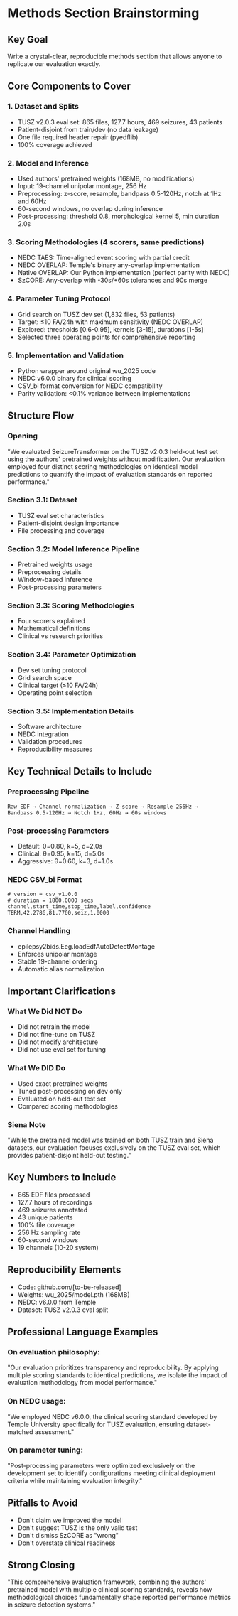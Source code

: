 # Methods Section Brainstorming

## Key Goal
Write a crystal-clear, reproducible methods section that allows anyone to replicate our evaluation exactly.

## Core Components to Cover

### 1. Dataset and Splits
- TUSZ v2.0.3 eval set: 865 files, 127.7 hours, 469 seizures, 43 patients
- Patient-disjoint from train/dev (no data leakage)
- One file required header repair (pyedflib)
- 100% coverage achieved

### 2. Model and Inference
- Used authors' pretrained weights (168MB, no modifications)
- Input: 19-channel unipolar montage, 256 Hz
- Preprocessing: z-score, resample, bandpass 0.5-120Hz, notch at 1Hz and 60Hz
- 60-second windows, no overlap during inference
- Post-processing: threshold 0.8, morphological kernel 5, min duration 2.0s

### 3. Scoring Methodologies (4 scorers, same predictions)
- NEDC TAES: Time-aligned event scoring with partial credit
- NEDC OVERLAP: Temple's binary any-overlap implementation
- Native OVERLAP: Our Python implementation (perfect parity with NEDC)
- SzCORE: Any-overlap with -30s/+60s tolerances and 90s merge

### 4. Parameter Tuning Protocol
- Grid search on TUSZ dev set (1,832 files, 53 patients)
- Target: ≤10 FA/24h with maximum sensitivity (NEDC OVERLAP)
- Explored: thresholds [0.6-0.95], kernels [3-15], durations [1-5s]
- Selected three operating points for comprehensive reporting

### 5. Implementation and Validation
- Python wrapper around original wu_2025 code
- NEDC v6.0.0 binary for clinical scoring
- CSV_bi format conversion for NEDC compatibility
- Parity validation: <0.1% variance between implementations

## Structure Flow

### Opening
"We evaluated SeizureTransformer on the TUSZ v2.0.3 held-out test set using the authors' pretrained weights without modification. Our evaluation employed four distinct scoring methodologies on identical model predictions to quantify the impact of evaluation standards on reported performance."

### Section 3.1: Dataset
- TUSZ eval set characteristics
- Patient-disjoint design importance
- File processing and coverage

### Section 3.2: Model Inference Pipeline
- Pretrained weights usage
- Preprocessing details
- Window-based inference
- Post-processing parameters

### Section 3.3: Scoring Methodologies
- Four scorers explained
- Mathematical definitions
- Clinical vs research priorities

### Section 3.4: Parameter Optimization
- Dev set tuning protocol
- Grid search space
- Clinical target (≤10 FA/24h)
- Operating point selection

### Section 3.5: Implementation Details
- Software architecture
- NEDC integration
- Validation procedures
- Reproducibility measures

## Key Technical Details to Include

### Preprocessing Pipeline
```
Raw EDF → Channel normalization → Z-score → Resample 256Hz →
Bandpass 0.5-120Hz → Notch 1Hz, 60Hz → 60s windows
```

### Post-processing Parameters
- Default: θ=0.80, k=5, d=2.0s
- Clinical: θ=0.95, k=15, d=5.0s
- Aggressive: θ=0.60, k=3, d=1.0s

### NEDC CSV_bi Format
```csv
# version = csv_v1.0.0
# duration = 1800.0000 secs
channel,start_time,stop_time,label,confidence
TERM,42.2786,81.7760,seiz,1.0000
```

### Channel Handling
- epilepsy2bids.Eeg.loadEdfAutoDetectMontage
- Enforces unipolar montage
- Stable 19-channel ordering
- Automatic alias normalization

## Important Clarifications

### What We Did NOT Do
- Did not retrain the model
- Did not fine-tune on TUSZ
- Did not modify architecture
- Did not use eval set for tuning

### What We DID Do
- Used exact pretrained weights
- Tuned post-processing on dev only
- Evaluated on held-out test set
- Compared scoring methodologies

### Siena Note
"While the pretrained model was trained on both TUSZ train and Siena datasets, our evaluation focuses exclusively on the TUSZ eval set, which provides patient-disjoint held-out testing."

## Key Numbers to Include
- 865 EDF files processed
- 127.7 hours of recordings
- 469 seizures annotated
- 43 unique patients
- 100% file coverage
- 256 Hz sampling rate
- 60-second windows
- 19 channels (10-20 system)

## Reproducibility Elements
- Code: github.com/[to-be-released]
- Weights: wu_2025/model.pth (168MB)
- NEDC: v6.0.0 from Temple
- Dataset: TUSZ v2.0.3 eval split

## Professional Language Examples

### On evaluation philosophy:
"Our evaluation prioritizes transparency and reproducibility. By applying multiple scoring standards to identical predictions, we isolate the impact of evaluation methodology from model performance."

### On NEDC usage:
"We employed NEDC v6.0.0, the clinical scoring standard developed by Temple University specifically for TUSZ evaluation, ensuring dataset-matched assessment."

### On parameter tuning:
"Post-processing parameters were optimized exclusively on the development set to identify configurations meeting clinical deployment criteria while maintaining evaluation integrity."

## Pitfalls to Avoid
- Don't claim we improved the model
- Don't suggest TUSZ is the only valid test
- Don't dismiss SzCORE as "wrong"
- Don't overstate clinical readiness

## Strong Closing
"This comprehensive evaluation framework, combining the authors' pretrained model with multiple clinical scoring standards, reveals how methodological choices fundamentally shape reported performance metrics in seizure detection systems."